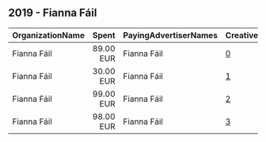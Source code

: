 ## 2019 - Fianna Fáil 
|OrganizationName|Spent|PayingAdvertiserNames|CreativeUrls|Impressions|Genders|AgeBrackets|CountryCodes|BillingAddresses|CandidateBallotInformation|
|:---|---:|:---|:---|---:|:---|:---|:---|:---|:---|
|Fianna Fáil|89.00 EUR|Fianna Fáil|[0](https://www.snap.com/political-ads/asset/30610c95b7813767e30c12d3335a97476be616f6f76b0eca19d359625c160a1f?mediaType=mp4)|90,480||18-45|ireland|IE||
|Fianna Fáil|30.00 EUR|Fianna Fáil|[1](https://www.snap.com/political-ads/asset/a209d5943593cd788a7662fb4e371b19899b8ba448eb3c932e78af3cdcc90e13?mediaType=mp4)|38,620||45-|ireland|IE||
|Fianna Fáil|99.00 EUR|Fianna Fáil|[2](https://www.snap.com/political-ads/asset/cdee4004b8d094ed09780618cb167e4d55b98f5f27bb053c9cc7e6c6385a69e2?mediaType=mp4)|143,508||24-44|ireland|IE||
|Fianna Fáil|98.00 EUR|Fianna Fáil|[3](https://www.snap.com/political-ads/asset/80b664423c73c19f6cd2f5091ae8a6aceb09fe45e72c3e708beefbb977df214f?mediaType=mp4)|109,148||18+|ireland|IE||
